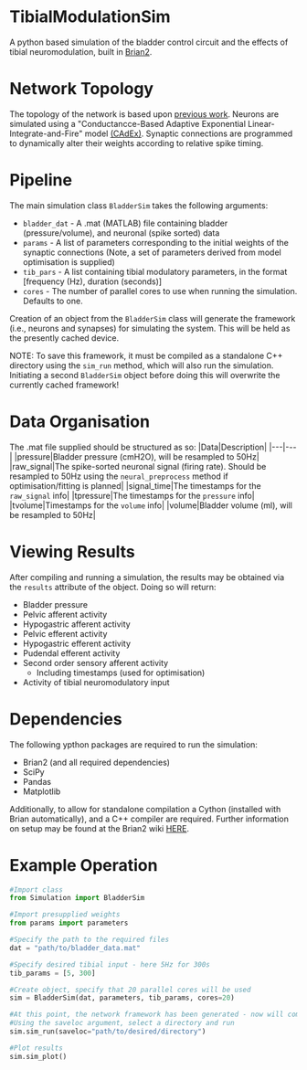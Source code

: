 # TibialModulationSim
A python based simulation of the bladder control circuit and the effects of tibial neuromodulation, built in [Brian2](https://github.com/brian-team/brian2).

# Network Topology
The topology of the network is based upon [previous work](https://pubmed.ncbi.nlm.nih.gov/23033877/). Neurons are simulated using a "Conductancce-Based Adaptive Exponential Linear-Integrate-and-Fire" model [(CAdEx)](https://pubmed.ncbi.nlm.nih.gov/33253029/). Synaptic connections are programmed to dynamically alter their weights according to relative spike timing.

# Pipeline
The main simulation class `BladderSim` takes the following arguments:
- `bladder_dat` - A .mat (MATLAB) file containing bladder (pressure/volume), and neuronal (spike sorted) data
- `params` - A list of parameters corresponding to the initial weights of the synaptic connections (Note, a set of parameters derived from model optimisation is supplied)
- `tib_pars` - A list containing tibial modulatory parameters, in the format [frequency (Hz), duration (seconds)]
- `cores` - The number of parallel cores to use when running the simulation. Defaults to one.

Creation of an object from the `BladderSim` class will generate the framework (i.e., neurons and synapses) for simulating the system. This will be held as the presently cached device. 

NOTE: To save this framework, it must be compiled as a standalone C++ directory using the `sim_run` method, which will also run the simulation. Initiating a second `BladderSim` object before doing this will overwrite the currently cached framework!
# Data Organisation
The .mat file supplied should be structured as so:
|Data|Description|
|---|---|
|pressure|Bladder pressure (cmH2O), will be resampled to 50Hz|
|raw_signal|The spike-sorted neuronal signal (firing rate). Should be resampled to 50Hz using the `neural_preprocess` method if optimisation/fitting is planned|
|signal_time|The timestamps for the `raw_signal` info|
|tpressure|The timestamps for the `pressure` info|
|tvolume|Timestamps for the `volume` info|
|volume|Bladder volume (ml), will be resampled to 50Hz|

# Viewing Results
After compiling and running a simulation, the results may be obtained via the `results` attribute of the object. Doing so will return:
- Bladder pressure
- Pelvic afferent activity
- Hypogastric afferent activity
- Pelvic efferent activity
- Hypogastric efferent activity
- Pudendal efferent activity
- Second order sensory afferent activity
  - Including timestamps (used for optimisation)
- Activity of tibial neuromodulatory input

# Dependencies
The following ypthon packages are required to run the simulation:
- Brian2 (and all required dependencies)
- SciPy
- Pandas
- Matplotlib

Additionally, to allow for standalone compilation a Cython (installed with Brian automatically), and a C++ compiler are required. Further information on setup may be found at the Brian2 wiki [HERE](https://brian2.readthedocs.io/en/latest/introduction/install.html#installation-cpp). 

# Example Operation
```python
#Import class
from Simulation import BladderSim

#Import presupplied weights
from params import parameters

#Specify the path to the required files
dat = "path/to/bladder_data.mat"

#Specify desired tibial input - here 5Hz for 300s
tib_params = [5, 300]

#Create object, specify that 20 parallel cores will be used
sim = BladderSim(dat, parameters, tib_params, cores=20)

#At this point, the network framework has been generated - now will compile this
#Using the saveloc argument, select a directory and run
sim.sim_run(saveloc="path/to/desired/directory")

#Plot results
sim.sim_plot()
```

